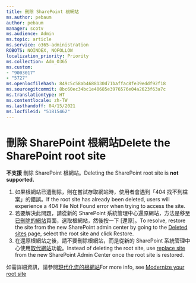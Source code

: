 ```yaml
---
title: 刪除 SharePoint 根網站
ms.author: pebaum
author: pebaum
manager: scotv
ms.audience: Admin
ms.topic: article
ms.service: o365-administration
ROBOTS: NOINDEX, NOFOLLOW
localization_priority: Priority
ms.collection: Adm_O365
ms.custom:
- "9003017"
- "5727"
ms.openlocfilehash: 849c5c58ab4688130d71baffac8fe39eddf92f18
ms.sourcegitcommit: 8bc60ec34bc1e40685e3976576e04a2623f63a7c
ms.translationtype: HT
ms.contentlocale: zh-TW
ms.lasthandoff: 04/15/2021
ms.locfileid: "51815462"
---
```

# <a name="delete-the-sharepoint-root-site"></a><span data-ttu-id="191b6-102">刪除 SharePoint 根網站</span><span class="sxs-lookup"><span data-stu-id="191b6-102">Delete the SharePoint root site</span></span>

<span data-ttu-id="191b6-103">**不支援** 刪除 SharePoint 根網站。</span><span class="sxs-lookup"><span data-stu-id="191b6-103">Deleting the SharePoint root site is  **not supported.**</span></span>

1.  <span data-ttu-id="191b6-104">如果根網站已遭刪除，則在嘗試存取網站時，使用者會遇到「404 找不到檔案」的錯誤。</span><span class="sxs-lookup"><span data-stu-id="191b6-104">If the root site has already been deleted, users will experience a  404 File Not Found  error when trying to access the site.</span></span>
2.  <span data-ttu-id="191b6-105">若要解決此問題，請從新的 SharePoint 系統管理中心還原網站，方法是移至[已刪除的網站](https://admin.microsoft.com/sharepoint?page=recycleBin&modern=true)頁面，選取根網站，然後按一下 [還原]。</span><span class="sxs-lookup"><span data-stu-id="191b6-105">To resolve, restore the site  from the new SharePoint admin center by going to the  [Deleted sites](https://admin.microsoft.com/sharepoint?page=recycleBin&modern=true)  page, select the root site and click  Restore.</span></span>
3.  <span data-ttu-id="191b6-106">在還原根網站之後，請不要刪除根網站，而是從新的 SharePoint 系統管理中心使用[取代網站](https://docs.microsoft.com/sharepoint/modern-root-site#replace-your-root-site)功能。</span><span class="sxs-lookup"><span data-stu-id="191b6-106">Instead of deleting the root site, use [replace site](https://docs.microsoft.com/sharepoint/modern-root-site#replace-your-root-site)  from the new SharePoint Admin Center once the root site is restored.</span></span>

<span data-ttu-id="191b6-107">如需詳細資訊，請參閱[現代化您的根網站](https://docs.microsoft.com/sharepoint/modern-root-site)</span><span class="sxs-lookup"><span data-stu-id="191b6-107">For more info, see [Modernize your root site](https://docs.microsoft.com/sharepoint/modern-root-site)</span></span>